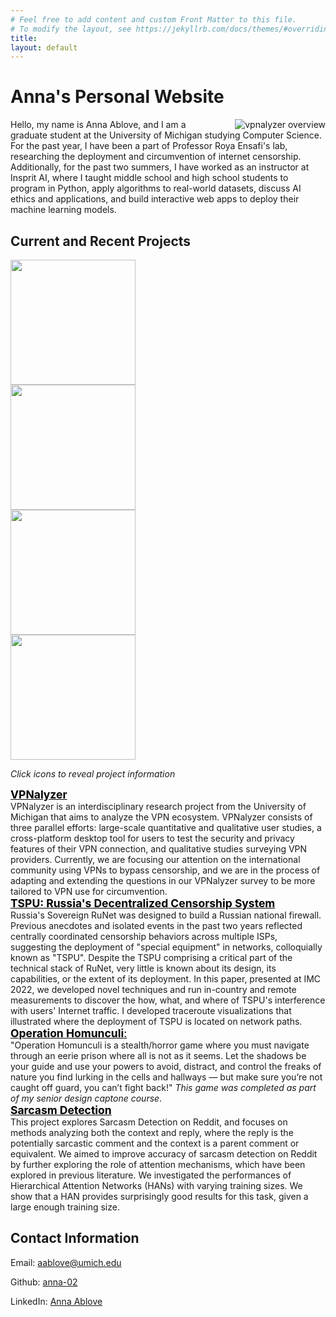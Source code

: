 ```yaml
---
# Feel free to add content and custom Front Matter to this file.
# To modify the layout, see https://jekyllrb.com/docs/themes/#overriding-theme-defaults
title: 
layout: default
---
```

<div class="container pt-5 pb-2">
	<div class="row justify-content-md-center">
  <div class="text-center col-12 col-md-7 mb-lg-1 pt-4">
    <h1>Anna's Personal Website</h1>
</div>

</div>
<div class="container pt-5 pb-2">
	<div class="row py-1 justify-content-between">
    <div class="text-justify col-12 order-1 order-md-1">
        <div class="col-12 mb-lg-1 pt-4 text-center col align-self-center" >
        <img alt="vpnalyzer overview" id="right" style=" width: auto; height: auto; max-width:40%; float: right; padding-left: 1cm;" src="{{ site.url }}/assets/img/anna_pic.jpeg" />
        </div>
      <p class="large">Hello, my name is Anna Ablove, and I am a graduate student at the University of Michigan studying Computer Science. For the past year, I have been a part of Professor Roya Ensafi's lab, researching the deployment and circumvention of internet censorship. Additionally, for the past two summers, I have worked as an instructor at Insprit AI, where I taught middle school and high school students to program in Python, apply algorithms to real-world datasets, discuss AI ethics and applications, and build interactive web apps to deploy their machine learning models. </p>
      <!-- <p class="large">During undergrad, I did a project through a Google funded computer science research program studying story convergence in news reporting. I used web scrapers to build a dataset of articles, and then applied Natural Language Processing concepts, like Named Entity Recognition, to summarize and classify them. Also, for a final project in a Natural Language Processing course, I implemented a recently proposed neural network architecture, Hierarchal Attention Networks to build a sarcasm detection classifier. As part of my coursework this year, I am looking forward to deepening my understanding of the underlying mathematics and theory behind topics I explored during undergrad, such as machine learning and cryptography, as well as my functional knowledge of network security and associated method and technologies. </p> -->
      </div>  
    </div>
    </div>
</div>

<div class="container pt-5 pb-2">
<div class="row py-1 justify-content-between">
<div class="row text-center">
	<h2>Current and Recent Projects</h2>
</div>
	<div class="row flex">
      <div class="col-md-6">
        <div class="row" id="grid">
            <div class="col-md-6 mb-3"><img src="{{ site.url }}/assets/img/logo-icon.png" class="img-thumbnail img-responsive" style="width: 200px; height: 200 px; object-fit: fill; aspect-ratio: 1;"></div> 
            <div class="col-md-6"><img src="{{ site.url }}/assets/img/big_tracegraph.png" class="img-thumbnail img-responsive" style="width: 200px; height: 200 px; object-fit: fill; aspect-ratio: 1;"></div>  
            <div class="col-md-6"><img src="{{ site.url }}/assets/img/hands.png" class="img-thumbnail img-responsive" style="width: 200px; height: 200 px; object-fit: fill; aspect-ratio: 1;"></div>  
            <div class="col-md-6"><img src="{{ site.url }}/assets/img/sarcasm.png" class="img-thumbnail img-responsive" style="width: 200px; height: 200 px; object-fit: fill; aspect-ratio: 1;"></div> 
        </div>
          <!-- <div class="row" id="grid"> -->
        <!-- </div> -->
      </div>
      <div class="col-md-6 flex" id="descriptions">
        <p><i>Click icons to reveal project information</i></p>
      	<div class="panel panel-default flex-col">
         <div class="panel-heading mb-3"><a href="https://vpnalyzer.org/" style="color: black; font-size: 1.25em;"><b>VPNalyzer</b></a></div>
         <div class="panel-body flex-grow">VPNalyzer is an interdisciplinary research project from the University of Michigan that aims to analyze the VPN ecosystem. VPNalyzer consists of three parallel efforts: large-scale quantitative and qualitative user studies, a cross-platform desktop tool for users to test the security and privacy features of their VPN connection, and qualitative studies surveying VPN providers. Currently, we are focusing our attention on the international community using VPNs to bypass censorship, and we are in the process of adapting and extending the questions in our VPNalyzer survey to be more tailored to VPN use for circumvention.</div>
        </div>
        <div class="panel panel-default">
         <div class="panel-heading mb-3"><a href="https://dl.acm.org/doi/abs/10.1145/3517745.3561461" style="color: black; font-size: 1.25em;"><b>TSPU: Russia's Decentralized Censorship System</b></a></div>
         <div class="panel-body">Russia's Sovereign RuNet was designed to build a Russian national firewall. Previous anecdotes and isolated events in the past two years reflected centrally coordinated censorship behaviors across multiple ISPs, suggesting the deployment of "special equipment" in networks, colloquially known as "TSPU". Despite the TSPU comprising a critical part of the technical stack of RuNet, very little is known about its design, its capabilities, or the extent of its deployment. In this paper, presented at IMC 2022, we developed novel techniques and run in-country and remote measurements to discover the how, what, and where of TSPU's interference with users' Internet traffic. I developed traceroute visualizations that illustrated where the deployment of TSPU is located on network paths.</div>
        </div>
        <div class="panel panel-default">
         <div class="panel-heading mb-3"> <a href="https://hiyori-02.itch.io/operation-homunculi" style="color: black; font-size: 1.25em;"><b>Operation Homunculi</b>:</a> </div>
         <div class="panel-body">"Operation Homunculi is a stealth/horror game where you must navigate through an eerie prison where all is not as it seems. Let the shadows be your guide and use your powers to avoid, distract, and control the freaks of nature you find lurking in the cells and hallways — but make sure you’re not caught off guard, you can’t fight back!" <i>This game was completed as part of my senior design captone course</i>.</div>
        </div>
        <div class="panel panel-default">
         <div class="panel-heading mb-3"><a href="https://github.com/anna-02/487final" style="color: black; font-size: 1.25em;"><b>Sarcasm Detection</b></a></div>
         <div class="panel-body">This project explores Sarcasm Detection on Reddit, and focuses on methods analyzing both the context and reply, where the reply is the potentially sarcastic comment and the context is a parent comment or equivalent. We aimed to improve accuracy of sarcasm detection on Reddit by further exploring the role of attention mechanisms, which have been explored in previous literature. We investigated the performances of Hierarchical Attention Networks (HANs) with varying training sizes. We show that a HAN provides surprisingly good results for this task, given a large enough training size. </div>
        </div>
      </div>
	</div>
  </div>
</div>

<div class="container pt-5 pb-2">
	<div class="row justify-content-md-center">
<div class="text-center col-12 col-md-7 mb-lg-1 pt-4">
	<h2 id="alpha">Contact Information</h2>
</div>
</div>
	<div class="row py-1 justify-content-between">
    <div class="text-justify col-12 col-md-8 order-1 order-md-1">
	<p class="large">Email: <a href="mailto:aablove@umich.edu">aablove@umich.edu</a></p>
    <p class="large">Github: <a href="https://github.com/anna-02">anna-02</a></p>
    <p class="large">LinkedIn: <a href="https://www.linkedin.com/in/anna-ablove-046941196/">Anna Ablove</a></p>
    </div>
    <!-- <div class="col-12 col-md-4 order-2 order-md-2">
      <div class="mt-5 mt-md-0"><img alt="vpnalyzer tool" style=" width: 80%; height: 60%; object-fit: cover" src="{{ site.url }}/assets/img/vpnalyzer-tool-splash.png" /></div>
      </div> -->
    </div>
</div>